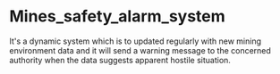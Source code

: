 # Mines_safety_alarm_system
It's a dynamic system which is to updated regularly with new mining environment data and it will send a warning message to the concerned authority when the data suggests apparent hostile situation.
